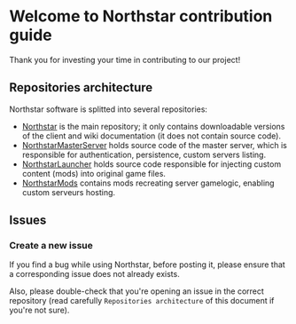 # Welcome to Northstar contribution guide

Thank you for investing your time in contributing to our project!

## Repositories architecture

Northstar software is splitted into several repositories:

* [Northstar](https://github.com/R2Northstar/Northstar) is the main repository; it only contains downloadable 
versions of the client and wiki documentation (it does not contain source code).
* [NorthstarMasterServer](https://github.com/R2Northstar/NorthstarMasterServer)
holds source code of the master server, which is responsible for authentication, persistence, custom servers
listing.
* [NorthstarLauncher](https://github.com/R2Northstar/NorthstarLauncher) holds source code responsible for 
injecting custom content (mods) into original game files.
* [NorthstarMods](https://github.com/R2Northstar/NorthstarMods) contains mods recreating server gamelogic,
enabling custom serveurs hosting.

## Issues

### Create a new issue 

If you find a bug while using Northstar, before posting it, please ensure that a corresponding issue does not 
already exists.

Also, please double-check that you're opening an issue in the correct repository (read carefully `Repositories architecture`
of this document if you're not sure).


